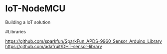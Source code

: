 # IoT-NodeMCU
Building a IoT solution

#Libraries

https://github.com/sparkfun/SparkFun_APDS-9960_Sensor_Arduino_Library
https://github.com/adafruit/DHT-sensor-library
